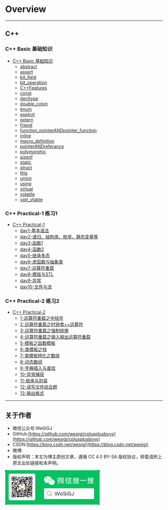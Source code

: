 # Overview

---

## C++

### C++ Basic 基础知识

- [C++ Basic 基础知识](./README.md)
  - [abstract](./Basic/abstract/README.md)
  - [assert](./Basic/assert/README.md)
  - [bit_field](./Basic/bit_field/README.md)
  - [bit_operation](./Basic/bit_operation/README.md)
  - [C++Features](./Basic/C++Features/README.md)
  - [const](./Basic/const/README.md)
  - [decltype](./Basic/decltype/README.md)
  - [double_colon](./Basic/double_colon/README.md)
  - [enum](./Basic/enum/README.md)
  - [explicit](./Basic/explicit/README.md)
  - [extern](./Basic/extern/README.md)
  - [friend](./Basic/friend/README.md)
  - [function_pointerANDpointer_function](./Basic/function_pointerANDpointer_function/README.md)
  - [inline](./Basic/inline/README.md)
  - [macro_definition](./Basic/macro_definition/README.md)
  - [pointerANDreferance](./Basic/pointerANDreferance/README.md)
  - [polymorphic](./Basic/polymorphic/README.md)
  - [sizeof](./Basic/sizeof/README.md)
  - [static](./Basic/static/README.md)
  - [struct](./Basic/struct/README.md)
  - [this](./Basic/this/README.md)
  - [union](./Basic/union/README.md)
  - [using](./Basic/using/README.md)
  - [virtual](./Basic/virtual/README.md)
  - [volatile](./Basic/volatile/README.md)
  - [vptr_vtable](./Basic/vptr_vtable/README.md)

### C++ Practical-1 练习1

- [C++ Practical-1](./Practical-1)
  - [day1-基本语法](./Practical-1/day1/README.md)
  - [day2-递归、结构体、枚举、静态变量等](./Practical-1/day2/README.md)
  - [day3-函数1](./Practical-1/day3/README.md)
  - [day4-函数2](./Practical-1/day4/README.md)
  - [day5-继承多态](./Practical-1/day5/README.md)
  - [day6-虚函数与抽象类](./Practical-1/day6/README.md)
  - [day7-运算符重载](./Practical-1/day7/README.md)
  - [day8-模版与STL](./Practical-1/day8/README.md)
  - [day9-异常](./Practical-1/day9/README.md)
  - [day10-文件与流](./Practical-1/day10/README.md)

### C++ Practical-2 练习2

- [C++ Practical-2](./Practical-2)
  - [1-运算符重载之中括号](./Practical-2/01_operator_overloading_bracket/README.md)
  - [2-运算符重载之时钟类++运算符](./Practical-2/02_operator_overloading_clock/README.md)
  - [3-运算符重载之强制转换](./Practical-2/03_operator_overloading_cast/README.md)
  - [4-运算符重载之输入输出运算符重载](./Practical-2/04_operator_overloading_io/README.md)
  - [5-模板之函数模板](./Practical-2/05_template_function/README.md)
  - [6-类模板之栈](./Practical-2/06_template_class_stack/README.md)
  - [7-类模板特化之数组](./Practical-2/07_template_class_array/README.md)
  - [8-动态数组](./Practical-2/dynamic_array/README.md)
  - [9-字典插入与查找](./Practical-2/map_insert_seek/README.md)
  - [10-异常捕获](./Practical-2/try_exception/README.md)
  - [11-继承与封装](./Practical-2/override/README.md)
  - [12-读写文件综合题](./Practical-2/read_write_file/README.md)
  - [13-输出格式](./Practical-2/output_format/README.md)

---

## 关于作者

- 微信公众号:WeSiGJ
- GitHub:[https://github.com/wesigj/cplusplusboys](https://github.com/wesigj/cplusplusboys)
- CSDN:[https://blog.csdn.net/wesigj](https://blog.csdn.net/wesigj)
- 微博:
- 版权声明：本文为博主原创文章，遵循 CC 4.0 BY-SA 版权协议，转载请附上原文出处链接和本声明。

<img src=/./img/wechat.jpg width=60% />
